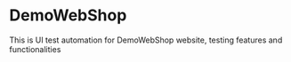 # DemoWebShop
This is UI test automation for DemoWebShop website, testing features and functionalities
